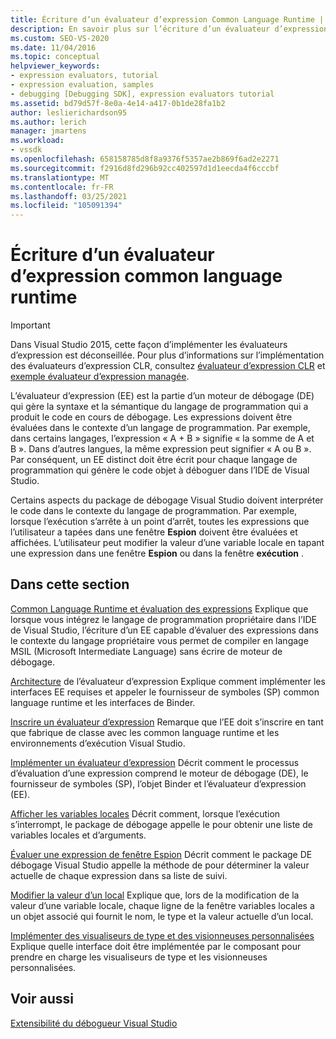```yaml
---
title: Écriture d’un évaluateur d’expression Common Language Runtime | Microsoft Docs
description: En savoir plus sur l’écriture d’un évaluateur d’expression pour le common language runtime, qui évalue les expressions dans le langage de code en cours de débogage.
ms.custom: SEO-VS-2020
ms.date: 11/04/2016
ms.topic: conceptual
helpviewer_keywords:
- expression evaluators, tutorial
- expression evaluation, samples
- debugging [Debugging SDK], expression evaluators tutorial
ms.assetid: bd79d57f-8e0a-4e14-a417-0b1de28fa1b2
author: leslierichardson95
ms.author: lerich
manager: jmartens
ms.workload:
- vssdk
ms.openlocfilehash: 658158785d8f8a9376f5357ae2b869f6ad2e2271
ms.sourcegitcommit: f2916d8fd296b92cc402597d1d1eecda4f6cccbf
ms.translationtype: MT
ms.contentlocale: fr-FR
ms.lasthandoff: 03/25/2021
ms.locfileid: "105091394"
---
```

# <a name="writing-a-common-language-runtime-expression-evaluator"></a>Écriture d’un évaluateur d’expression common language runtime
> [!IMPORTANT]
> Dans Visual Studio 2015, cette façon d’implémenter les évaluateurs d’expression est déconseillée. Pour plus d’informations sur l’implémentation des évaluateurs d’expression CLR, consultez [évaluateur d’expression CLR](https://github.com/Microsoft/ConcordExtensibilitySamples/wiki/CLR-Expression-Evaluators) et [exemple évaluateur d’expression managée](https://github.com/Microsoft/ConcordExtensibilitySamples/wiki/Managed-Expression-Evaluator-Sample).

 L’évaluateur d’expression (EE) est la partie d’un moteur de débogage (DE) qui gère la syntaxe et la sémantique du langage de programmation qui a produit le code en cours de débogage. Les expressions doivent être évaluées dans le contexte d’un langage de programmation. Par exemple, dans certains langages, l’expression « A + B » signifie « la somme de A et B ». Dans d’autres langues, la même expression peut signifier « A ou B ». Par conséquent, un EE distinct doit être écrit pour chaque langage de programmation qui génère le code objet à déboguer dans l’IDE de Visual Studio.

 Certains aspects du package de débogage Visual Studio doivent interpréter le code dans le contexte du langage de programmation. Par exemple, lorsque l’exécution s’arrête à un point d’arrêt, toutes les expressions que l’utilisateur a tapées dans une fenêtre **Espion** doivent être évaluées et affichées. L’utilisateur peut modifier la valeur d’une variable locale en tapant une expression dans une fenêtre **Espion** ou dans la fenêtre **exécution** .

## <a name="in-this-section"></a>Dans cette section
 [Common Language Runtime et évaluation des expressions](../../extensibility/debugger/common-language-runtime-and-expression-evaluation.md) Explique que lorsque vous intégrez le langage de programmation propriétaire dans l’IDE de Visual Studio, l’écriture d’un EE capable d’évaluer des expressions dans le contexte du langage propriétaire vous permet de compiler en langage MSIL (Microsoft Intermediate Language) sans écrire de moteur de débogage.

 [Architecture](../../extensibility/debugger/expression-evaluator-architecture.md) de l’évaluateur d’expression Explique comment implémenter les interfaces EE requises et appeler le fournisseur de symboles (SP) common language runtime et les interfaces de Binder.

 [Inscrire un évaluateur d’expression](../../extensibility/debugger/registering-an-expression-evaluator.md) Remarque que l’EE doit s’inscrire en tant que fabrique de classe avec les common language runtime et les environnements d’exécution Visual Studio.

 [Implémenter un évaluateur d’expression](../../extensibility/debugger/implementing-an-expression-evaluator.md) Décrit comment le processus d’évaluation d’une expression comprend le moteur de débogage (DE), le fournisseur de symboles (SP), l’objet Binder et l’évaluateur d’expression (EE).

 [Afficher les variables locales](../../extensibility/debugger/displaying-locals.md) Décrit comment, lorsque l’exécution s’interrompt, le package de débogage appelle le pour obtenir une liste de variables locales et d’arguments.

 [Évaluer une expression de fenêtre Espion](../../extensibility/debugger/evaluating-a-watch-window-expression.md) Décrit comment le package DE débogage Visual Studio appelle la méthode de pour déterminer la valeur actuelle de chaque expression dans sa liste de suivi.

 [Modifier la valeur d’un local](../../extensibility/debugger/changing-the-value-of-a-local.md) Explique que, lors de la modification de la valeur d’une variable locale, chaque ligne de la fenêtre variables locales a un objet associé qui fournit le nom, le type et la valeur actuelle d’un local.

 [Implémenter des visualiseurs de type et des visionneuses personnalisées](../../extensibility/debugger/implementing-type-visualizers-and-custom-viewers.md) Explique quelle interface doit être implémentée par le composant pour prendre en charge les visualiseurs de type et les visionneuses personnalisées.

## <a name="see-also"></a>Voir aussi
 [Extensibilité du débogueur Visual Studio](../../extensibility/debugger/visual-studio-debugger-extensibility.md)
